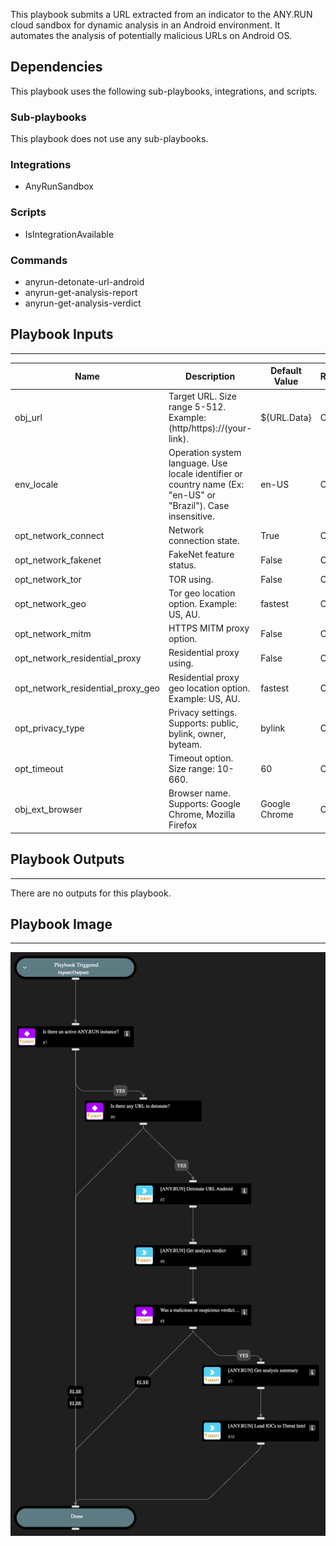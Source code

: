 This playbook submits a URL extracted from an indicator to the ANY.RUN cloud sandbox for dynamic analysis in an Android environment. It automates the analysis of potentially malicious URLs on Android OS.

## Dependencies

This playbook uses the following sub-playbooks, integrations, and scripts.

### Sub-playbooks

This playbook does not use any sub-playbooks.

### Integrations

* AnyRunSandbox

### Scripts

* IsIntegrationAvailable

### Commands

* anyrun-detonate-url-android
* anyrun-get-analysis-report
* anyrun-get-analysis-verdict

## Playbook Inputs

---

| **Name** | **Description** | **Default Value** | **Required** |
| --- | --- | --- | --- |
| obj_url | Target URL. Size range 5-512. Example: \(http/https\)://\(your-link\). | ${URL.Data} | Optional |
| env_locale | Operation system language. Use locale identifier or country name \(Ex: "en-US" or "Brazil"\). Case insensitive. | en-US | Optional |
| opt_network_connect | Network connection state. | True | Optional |
| opt_network_fakenet | FakeNet feature status. | False | Optional |
| opt_network_tor | TOR using. | False | Optional |
| opt_network_geo | Tor geo location option. Example: US, AU. | fastest | Optional |
| opt_network_mitm | HTTPS MITM proxy option. | False | Optional |
| opt_network_residential_proxy | Residential proxy using. | False | Optional |
| opt_network_residential_proxy_geo | Residential proxy geo location option. Example: US, AU. | fastest | Optional |
| opt_privacy_type | Privacy settings. Supports: public, bylink, owner, byteam. | bylink | Optional |
| opt_timeout | Timeout option. Size range: 10-660. | 60 | Optional |
| obj_ext_browser | Browser name. Supports: Google Chrome, Mozilla Firefox | Google Chrome | Optional |

## Playbook Outputs

---
There are no outputs for this playbook.

## Playbook Image

---

![ANYRUN Detonate URL Android](../doc_files/ANYRUN_Detonate_URL_Android.png)
